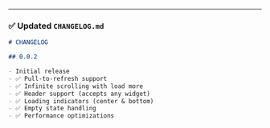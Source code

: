 ---

### ✅ **Updated `CHANGELOG.md`**

```markdown
# CHANGELOG

## 0.0.2

- Initial release
- ✅ Pull-to-refresh support
- ✅ Infinite scrolling with load more
- ✅ Header support (accepts any widget)
- ✅ Loading indicators (center & bottom)
- ✅ Empty state handling
- ✅ Performance optimizations
```
